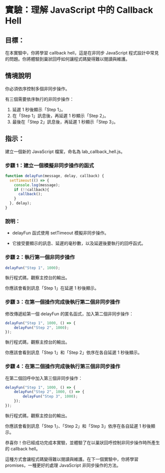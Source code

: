 # 實驗：理解 JavaScript 中的 Callback Hell

## 目標：
在本實驗中，你將學習 callback hell，這是在非同步 JavaScript 程式設計中常見的問題。你將體驗到巢狀回呼如何讓程式碼變得難以閱讀與維護。

## 情境說明

你必須依序控制多個非同步操作。

有三個需要依序執行的非同步操作：
1. 延遲 1 秒後顯示「Step 1」。
2. 在「Step 1」訊息後，再延遲 1 秒顯示「Step 2」。
3. 最後在「Step 2」訊息後，再延遲 1 秒顯示「Step 3」。

## 指示：

建立一個新的 JavaScript 檔案，命名為 lab_callback_hell.js。

### 步驟 1：建立一個模擬非同步操作的函式

```js
function delayFun(message, delay, callback) {
  setTimeout(() => {
    console.log(message);
    if (!!callback){
      callback();
    }
  }, delay);
}
```

### 說明：
- delayFun 函式使用 setTimeout 模擬非同步操作。

- 它接受要顯示的訊息、延遲的毫秒數，以及延遲後要執行的回呼函式。

### 步驟 2：執行第一個非同步操作

```js
delayFun("Step 1", 1000);
```

執行程式碼，觀察主控台的輸出。

你應該會看到訊息「Step 1」在延遲 1 秒後顯示。

### 步驟 3：在第一個操作完成後執行第二個非同步操作

修改傳遞給第一個 delayFun 的匿名函式，加入第二個非同步操作：

```js
delayFun("Step 1", 1000, () => {
    delayFun("Step 2", 1000);
});
```

執行程式碼，觀察主控台的輸出。

你應該會看到訊息「Step 1」和「Step 2」依序在各自延遲 1 秒後顯示。

### 步驟 4：在第二個操作完成後執行第三個非同步操作

在第二個回呼中加入第三個非同步操作：

```js
delayFun("Step 1", 1000, () => {
    delayFun("Step 2", 1000, () => {
        delayFun("Step 3", 1000);
    });
});
```

執行程式碼，觀察主控台的輸出。

你應該會看到訊息「Step 1」、「Step 2」和「Step 3」依序在各自延遲 1 秒後顯示。

恭喜你！你已經成功完成本實驗，並體驗了在以巢狀回呼控制非同步操作時所產生的 callback hell。

這種方式會讓程式碼變得難以閱讀與維護。在下一個實驗中，你將學習 promises，一種更好的處理 JavaScript 非同步操作的方法。
